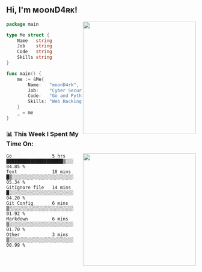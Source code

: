 <h2> Hi, I'm ᴍᴏᴏɴD4ʀᴋ!</h2>
<img align='right' src="https://github-readme-stats.vercel.app/api?username=moond4rk&show_icons=true&theme=radical" width="300">


```go
package main

type Me struct {
	Name   string
	Job    string
	Code   string
	Skills string
}

func main() {
	me := &Me{
		Name:   "moonD4rk",
		Job:    "Cyber Security Engineer",
		Code:   "Go and Python and Others",
		Skills: "Web Hacking ^o^",
	}
	_ = me
}
```



<h3>📊 This Week I Spent My Time On:</h3>
<img align='right' src="https://spotify-github-profile.vercel.app/api/view?uid=zbgk3g7ojwjwrwrleo6u8mhub&cover_image=true&theme=novatorem" width="300">

<!--START_SECTION:waka-->

```text
Go               5 hrs           █████████████████████▒░░░   84.85 %
Text             18 mins         █▒░░░░░░░░░░░░░░░░░░░░░░░   05.34 %
GitIgnore file   14 mins         █░░░░░░░░░░░░░░░░░░░░░░░░   04.20 %
Git Config       6 mins          ▒░░░░░░░░░░░░░░░░░░░░░░░░   01.92 %
Markdown         6 mins          ▒░░░░░░░░░░░░░░░░░░░░░░░░   01.70 %
Other            3 mins          ▒░░░░░░░░░░░░░░░░░░░░░░░░   00.99 %
```

<!--END_SECTION:waka-->

